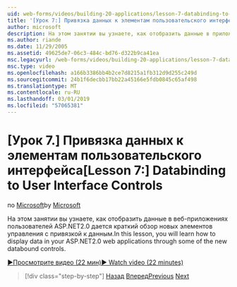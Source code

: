 ```yaml
---
uid: web-forms/videos/building-20-applications/lesson-7-databinding-to-user-interface-controls
title: '[Урок 7:] Привязка данных к элементам пользовательского интерфейса | Документация Майкрософт'
author: microsoft
description: На этом занятии вы узнаете, как отобразить данные в приложениях ASP.NET&#160;2.0 веб-приложений, дается краткий обзор новых элементов управления с привязкой к данным.
ms.author: riande
ms.date: 11/29/2005
ms.assetid: 49625de7-06c3-484c-bd76-d322b9ca41ea
msc.legacyurl: /web-forms/videos/building-20-applications/lesson-7-databinding-to-user-interface-controls
msc.type: video
ms.openlocfilehash: a166b3386bb4b2ce7d8215a1fb312d9d255c249d
ms.sourcegitcommit: 24b1f6decbb17bb22a45166e5fdb0845c65af498
ms.translationtype: MT
ms.contentlocale: ru-RU
ms.lasthandoff: 03/01/2019
ms.locfileid: "57065381"
---
```

<a name="lesson-7-databinding-to-user-interface-controls"></a><span data-ttu-id="e750c-103">[Урок 7.] Привязка данных к элементам пользовательского интерфейса</span><span class="sxs-lookup"><span data-stu-id="e750c-103">[Lesson 7:] Databinding to User Interface Controls</span></span>
====================
<span data-ttu-id="e750c-104">по [Microsoft](https://github.com/microsoft)</span><span class="sxs-lookup"><span data-stu-id="e750c-104">by [Microsoft](https://github.com/microsoft)</span></span>

<span data-ttu-id="e750c-105">На этом занятии вы узнаете, как отобразить данные в веб-приложениях пользователей ASP.NET2.0 дается краткий обзор новых элементов управления с привязкой к данным.</span><span class="sxs-lookup"><span data-stu-id="e750c-105">In this lesson, you will learn how to display data in your ASP.NET2.0 web applications through some of the new databound controls.</span></span>

[<span data-ttu-id="e750c-106">&#9654;Просмотрите видео (22 мин)</span><span class="sxs-lookup"><span data-stu-id="e750c-106">&#9654; Watch video (22 minutes)</span></span>](https://channel9.msdn.com/Blogs/ASP-NET-Site-Videos/lesson-7-databinding-to-user-interface-controls)

> [!div class="step-by-step"]
> <span data-ttu-id="e750c-107">[Назад](lesson-6-working-with-stylesheets-and-master-pages.md)
> [Вперед](lesson-8-working-with-the-gridview-and-formview.md)</span><span class="sxs-lookup"><span data-stu-id="e750c-107">[Previous](lesson-6-working-with-stylesheets-and-master-pages.md)
[Next](lesson-8-working-with-the-gridview-and-formview.md)</span></span>
